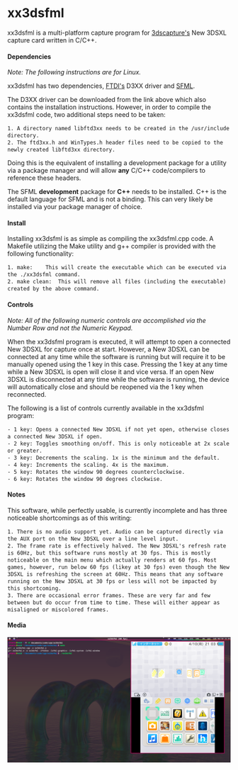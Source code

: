 # **xx3dsfml**

xx3dsfml is a multi-platform capture program for [3dscapture's](https://3dscapture.com/) New 3DSXL capture card written in C/C++.

#### Dependencies

*Note: The following instructions are for Linux.*

xx3dsfml has two dependencies, [FTDI's](https://ftdichip.com/drivers/d3xx-drivers/) D3XX driver and [SFML](https://www.sfml-dev.org/).

The D3XX driver can be downloaded from the link above which also contains the installation instructions. However, in order to compile the xx3dsfml code, two additional steps need to be taken:

	1. A directory named libftd3xx needs to be created in the /usr/include directory.
	2. The ftd3xx.h and WinTypes.h header files need to be copied to the newly created libftd3xx directory.

Doing this is the equivalent of installing a development package for a utility via a package manager and will allow **any** C/C++ code/compilers to reference these headers.

The SFML **development** package for **C++** needs to be installed. C++ is the default language for SFML and is not a binding. This can very likely be installed via your package manager of choice.

#### Install

Installing xx3dsfml is as simple as compiling the xx3dsfml.cpp code. A Makefile utilizing the Make utility and g++ compiler is provided with the following functionality:

	1. make:	This will create the executable which can be executed via the ./xx3dsfml command.
	2. make clean:	This will remove all files (including the executable) created by the above command.

#### Controls

*Note: All of the following numeric controls are accomplished via the Number Row and not the Numeric Keypad.*

When the xx3dsfml program is executed, it will attempt to open a connected New 3DSXL for capture once at start. However, a New 3DSXL can be connected at any time while the software is running but will require it to be manually opened using the 1 key in this case. Pressing the 1 key at any time while a New 3DSXL is open will close it and vice versa. If an open New 3DSXL is disconnected at any time while the software is running, the device will automatically close and should be reopened via the 1 key when reconnected.

The following is a list of controls currently available in the xx3dsfml program:

	- 1 key: Opens a connected New 3DSXL if not yet open, otherwise closes a connected New 3DSXL if open.
	- 2 key: Toggles smoothing on/off. This is only noticeable at 2x scale or greater.
	- 3 key: Decrements the scaling. 1x is the minimum and the default.
	- 4 key: Increments the scaling. 4x is the maximum.
	- 5 key: Rotates the window 90 degrees counterclockwise.
	- 6 key: Rotates the window 90 degrees clockwise.

#### Notes

This software, while perfectly usable, is currently incomplete and has three noticeable shortcomings as of this writing:

	1. There is no audio support yet. Audio can be captured directly via the AUX port on the New 3DSXL over a line level input.
	2. The frame rate is effectively halved. The New 3DSXL's refresh rate is 60Hz, but this software runs mostly at 30 fps. This is mostly noticeable on the main menu which actually renders at 60 fps. Most games, however, run below 60 fps (likey at 30 fps) even though the New 3DSXL is refreshing the screen at 60Hz. This means that any software running on the New 3DSXL at 30 fps or less will not be impacted by this shortcoming.
	3. There are occasional error frames. These are very far and few between but do occur from time to time. These will either appear as misaligned or miscolored frames.

#### Media

![xx3dsfml](xx3dsfml.png "xx3dsfml")
